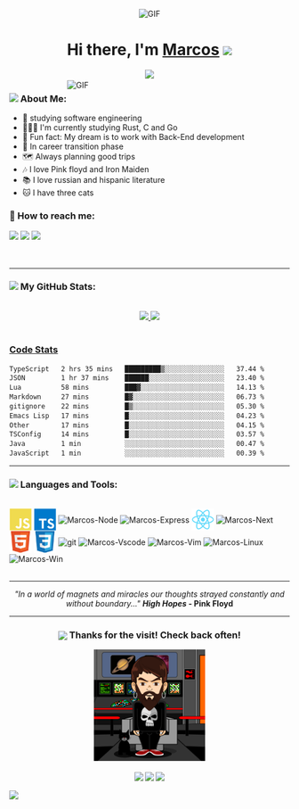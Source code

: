 <p align="center">
<img alt="GIF" src="https://user-images.githubusercontent.com/48784001/130169241-21e51597-9693-47ff-a304-de1812851cd7.gif" />
</p>
<div align="center">
   <h1>Hi there, I'm <a href="">Marcos</a> <img src="https://media.giphy.com/media/hvRJCLFzcasrR4ia7z/giphy.gif" width="25px"> </h1>
   
   
   <img src="https://pronoun.cyou/x/y?subject=He&object=Him&height=20"> 
</div>
<img align="right" alt="GIF" src="https://octocat-generator-assets.githubusercontent.com/my-octocat-1635349855673.png" width="400px" />

### <img src="https://github.com/TheDudeThatCode/TheDudeThatCode/blob/master/Assets/Developer.gif" width="30"> About Me:

- 🚀 studying software engineering
- 👨🏻‍💻 I'm currently studying Rust, C and Go
- 👾 Fun fact: My dream is to work with Back-End development
- 📢 In career transition phase
- 🗺 Always planning good trips
- 🎶 I love Pink floyd and Iron Maiden
- 📚 I love russian and hispanic literature
- 🐱 I have three cats 

<h3 align="left">💬 How to reach me:</h3>
<div>
   <a href="https://www.linkedin.com/in/marcos-wlrich-703521223/" target="_blank"><img src="https://img.shields.io/badge/-LinkedIn-%230077B5?style=for-the-badge&logo=linkedin&logoColor=white" target="_blank"></a> 
   <a href = "mailto:marcosapw.dev@gmail.com"><img src="https://img.shields.io/badge/Gmail-D14836?style=for-the-badge&logo=gmail&logoColor=white" target="_blank"></a>
   <a href="https://twitter.com/marcoswlrich_" target="_blank"><img src="https://img.shields.io/badge/Twitter-1DA1F2?style=for-the-badge&logo=twitter&logoColor=white" target="_blank"></a>
  </div>
  <br>
  <br>

-------

<h3 align="left"><img src='https://media1.giphy.com/media/du3J3cXyzhj75IOgvA/giphy.gif?cid=ecf05e47x2g034i9pzwtzzsd3xgg2w9nr94t4tflbbgo3008&rid=giphy.gif' width='30'> My GitHub Stats:</h3>

<br>
 <div align="center">
  <a href="https://github.com/marcoswlrich">
  <img height="160em" src="https://github-readme-stats.vercel.app/api?username=marcoswlrich&show_icons=true&theme=gruvbox&include_all_commits=true&count_private=true"/>
  <img height="160em" src="https://github-readme-stats.vercel.app/api/top-langs/?username=marcoswlrich&layout=compact&langs_count=7&theme=gruvbox"/>
 </div>
<br> 
 
### Code Stats

<!--START_SECTION:waka-->

```txt
TypeScript   2 hrs 35 mins   █████████▒░░░░░░░░░░░░░░░   37.44 %
JSON         1 hr 37 mins    ██████░░░░░░░░░░░░░░░░░░░   23.40 %
Lua          58 mins         ███▓░░░░░░░░░░░░░░░░░░░░░   14.13 %
Markdown     27 mins         █▓░░░░░░░░░░░░░░░░░░░░░░░   06.73 %
gitignore    22 mins         █▒░░░░░░░░░░░░░░░░░░░░░░░   05.30 %
Emacs Lisp   17 mins         █░░░░░░░░░░░░░░░░░░░░░░░░   04.23 %
Other        17 mins         █░░░░░░░░░░░░░░░░░░░░░░░░   04.15 %
TSConfig     14 mins         █░░░░░░░░░░░░░░░░░░░░░░░░   03.57 %
Java         1 min           ░░░░░░░░░░░░░░░░░░░░░░░░░   00.47 %
JavaScript   1 min           ░░░░░░░░░░░░░░░░░░░░░░░░░   00.39 %
```

<!--END_SECTION:waka-->
-------
 
 <h3><img src = "https://media1.giphy.com/media/JZ40cnfnN11KycrvMF/giphy.gif?cid=ecf05e47a0n3gi1bfqntqmob8g9aid1oyj2wr3ds3mg700bl&rid=giphy.gif" width = 30> Languages and Tools:</h3> 
 <br>
  <div style="display: inline_block">
  <img align="center" alt="Marcos-Js" height="40" width="40" src="https://raw.githubusercontent.com/devicons/devicon/master/icons/javascript/javascript-plain.svg">
  <img align="center" alt="Marcos-Ts" height="40" width="40" src="https://raw.githubusercontent.com/devicons/devicon/master/icons/typescript/typescript-plain.svg">
  <img align="center" alt="Marcos-Node" height="40"  width="40" src="https://cdn.jsdelivr.net/gh/devicons/devicon/icons/nodejs/nodejs-original.svg" >
  <img align="center" alt="Marcos-Express" height="40"  width="40" src="https://cdn.jsdelivr.net/gh/devicons/devicon/icons/express/express-original.svg" >
  <img align="center" alt="Marcos-React" height="40" width="40" src="https://raw.githubusercontent.com/devicons/devicon/master/icons/react/react-original.svg">
  <img align="center" alt="Marcos-Next" height="40" width="40" src="https://cdn.jsdelivr.net/gh/devicons/devicon/icons/nextjs/nextjs-original.svg" >
  <img align="center" alt="Marcos-HTML" height="40" width="40" src="https://raw.githubusercontent.com/devicons/devicon/master/icons/html5/html5-original.svg">
  <img align="center" alt="Marcos-CSS" height="40" width="40" src="https://raw.githubusercontent.com/devicons/devicon/master/icons/css3/css3-original.svg">
  <img  align="center" src="https://www.vectorlogo.zone/logos/git-scm/git-scm-icon.svg" alt="git" width="40" height="40"/>
  <img align="center" alt="Marcos-Vscode" height="40" width="40" src="https://img.icons8.com/color/48/000000/visual-studio-code-2019.png"/>   
  <img align="center" alt="Marcos-Vim" height="40" width="40" src="https://cdn.jsdelivr.net/gh/devicons/devicon/icons/vim/vim-original.svg" />
  <img align="center" alt="Marcos-Linux" height="40" width="40" src="https://cdn.jsdelivr.net/gh/devicons/devicon/icons/linux/linux-original.svg" > 
  <img align="center" alt="Marcos-Win" height="40" width="40" src="https://img.icons8.com/fluency/48/000000/windows-10.png"/>
     
 
  </div>
  <br>
  
-------

<p align="center"><em>"In a world of magnets and miracles our thoughts strayed constantly and without boundary..." <strong>High Hopes<strong></em> -<strong> Pink Floyd<strong> </p>
   
-------   
   
<h3 align="center"><img align ='center' src='https://media2.giphy.com/media/UQDSBzfyiBKvgFcSTw/giphy.gif?cid=ecf05e47p3cd513axbek3f56ti3jzizq8hincw20jauyyfyw&rid=giphy.gif' width ='30'> Thanks for the visit! Check back often!</h3>
<div align="center">
   <img alt="GIF" src="https://github.com/marcoswlrich/marcoswlrich/blob/main/avatar_1635222437603.png?raw=true" width="200" height="200" />
</div>
<br>
<div align="center"> 
   <a href="https://medium.com/@marcoswlrich" target="_blank"><img src="https://img.shields.io/badge/Medium-12100E?style=for-the-badge&logo=medium&logoColor=white" target="_blank"></a>
   <a href="https://www.instagram.com/marcoswlrich/" target="_blank"><img src="https://img.shields.io/badge/-Instagram-%23E4405F?style=for-the-badge&logo=instagram&logoColor=white" target="_blank"></a>
   <a href="https://dev.to/marcoswlrich" target="_blank"><img src="https://img.shields.io/badge/dev.to-0A0A0A?style=for-the-badge&logo=devdotto&logoColor=white" target="_blank">    </a>
</div>
   
![](https://gitwar.herokuapp.com/badge?marcoswlrich=your-github-marcoswlrich&color=green)
